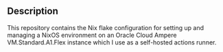 ## Description

This repository contains the Nix flake configuration for setting up and managing a NixOS environment on an Oracle Cloud Ampere VM.Standard.A1.Flex instance which I use as a self-hosted actions runner.
